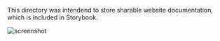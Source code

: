 This directory was intendend to store sharable website documentation, which is included in Storybook.

![screenshot](https://dl.dropbox.com/s/rn0rew9insoxx5u/Screen%20Shot%202021-03-04%20at%2008.24.03.png?dl=0)
